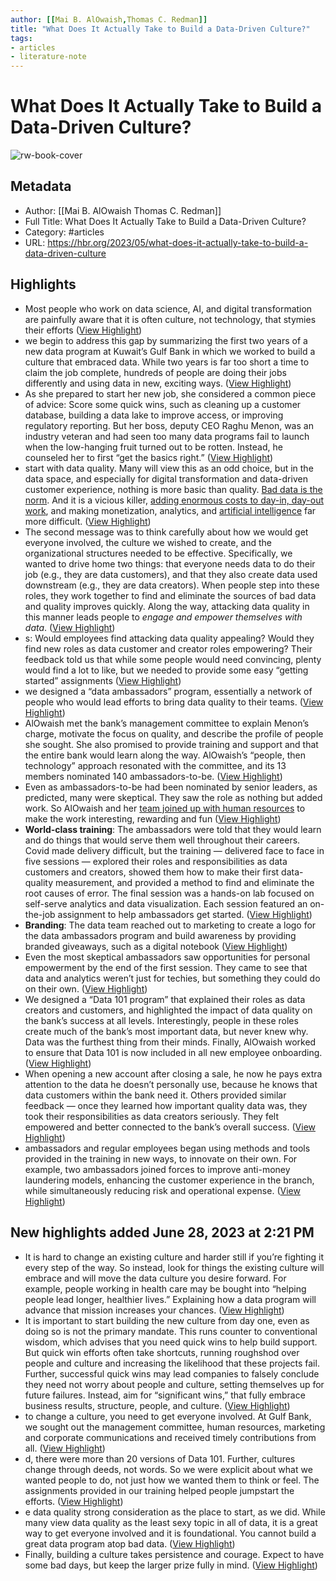 ```yaml
---
author: [[Mai B. AlOwaish,Thomas C. Redman]]
title: "What Does It Actually Take to Build a Data-Driven Culture?"
tags: 
- articles
- literature-note
---
```

# What Does It Actually Take to Build a Data-Driven Culture?

![rw-book-cover](https://hbr.org/favicon.ico)

## Metadata
- Author: [[Mai B. AlOwaish
Thomas C. Redman]]
- Full Title: What Does It Actually Take to Build a Data-Driven Culture?
- Category: #articles
- URL: https://hbr.org/2023/05/what-does-it-actually-take-to-build-a-data-driven-culture

## Highlights
- Most people who work on data science, AI, and digital transformation are painfully aware that it is often culture, not technology, that stymies their efforts ([View Highlight](https://read.readwise.io/read/01h40r7njyrt31t799h9mn66hk))
- we begin to address this gap by summarizing the first two years of a new data program at Kuwait’s Gulf Bank in which we worked to build a culture that embraced data. While two years is far too short a time to claim the job complete, hundreds of people are doing their jobs differently and using data in new, exciting ways. ([View Highlight](https://read.readwise.io/read/01h40r8cefv8t8geq414ken1yw))
- As she prepared to start her new job, she considered a common piece of advice: Score some quick wins, such as cleaning up a customer database, building a data lake to improve access, or improving regulatory reporting. But her boss, deputy CEO Raghu Menon, was an industry veteran and had seen too many data programs fail to launch when the low-hanging fruit turned out to be rotten. Instead, he counseled her to first “get the basics right.” ([View Highlight](https://read.readwise.io/read/01h40r9faj0sxh62fw86cpg8v2))
- start with data quality. Many will view this as an odd choice, but in the data space, and especially for digital transformation and data-driven customer experience, nothing is more basic than quality. [Bad data is the norm](https://hbr.org/2017/09/only-3-of-companies-data-meets-basic-quality-standards). And it is a vicious killer, [adding enormous costs to day-in, day-out work](https://hbr.org/2022/11/bad-data-is-sapping-your-teams-productivity), and making monetization, analytics, and [artificial intelligence](https://hbr.org/2018/04/if-your-data-is-bad-your-machine-learning-tools-are-useless) far more difficult. ([View Highlight](https://read.readwise.io/read/01h40r9z49yccdk0t638n2yybx))
- The second message was to think carefully about how we would get everyone involved, the culture we wished to create, and the organizational structures needed to be effective. Specifically, we wanted to drive home two things: that everyone needs data to do their job (e.g., they are data customers), and that they also create data used downstream (e.g., they are data creators). When people step into these roles, they work together to find and eliminate the sources of bad data and quality improves quickly. Along the way, attacking data quality in this manner leads people to *engage and empower* *themselves with data*. ([View Highlight](https://read.readwise.io/read/01h40rakjydqeprhrgmx7fv5zq))
- s: Would employees find attacking data quality appealing? Would they find new roles as data customer and creator roles empowering? Their feedback told us that while some people would need convincing, plenty would find a lot to like, but we needed to provide some easy “getting started” assignments ([View Highlight](https://read.readwise.io/read/01h40rsh0z85bdah3s15arfawy))
- we designed a “data ambassadors” program, essentially a network of people who would lead efforts to bring data quality to their teams. ([View Highlight](https://read.readwise.io/read/01h40rsvsy2ehftxsqc3typcqk))
- AlOwaish met the bank’s management committee to explain Menon’s charge, motivate the focus on quality, and describe the profile of people she sought. She also promised to provide training and support and that the entire bank would learn along the way. AlOwaish’s “people, then technology” approach resonated with the committee, and its 13 members nominated 140 ambassadors-to-be. ([View Highlight](https://read.readwise.io/read/01h40rtdeq9x7zdx27j5keg57p))
- Even as ambassadors-to-be had been nominated by senior leaders, as predicted, many were skeptical. They saw the role as nothing but added work. So AlOwaish and her [team joined up with human resources](https://www.myhrfuture.com/blog/why-are-people-the-key-ingredients-to-data-driven-transformation) to make the work interesting, rewarding and fun ([View Highlight](https://read.readwise.io/read/01h40rtvkdg14jf9x3wvazcnpb))
- **World-class training**: The ambassadors were told that they would learn and do things that would serve them well throughout their careers. Covid made delivery difficult, but the training — delivered face to face in five sessions — explored their roles and responsibilities as data customers and creators, showed them how to make their first data-quality measurement, and provided a method to find and eliminate the root causes of error. The final session was a hands-on lab focused on self-serve analytics and data visualization. Each session featured an on-the-job assignment to help ambassadors get started. ([View Highlight](https://read.readwise.io/read/01h40rvfj3r3p6418k5fxdzs77))
- **Branding**: The data team reached out to marketing to create a logo for the data ambassadors program and build awareness by providing branded giveaways, such as a digital notebook ([View Highlight](https://read.readwise.io/read/01h40rvxasms0emnc8j3zeej9n))
- Even the most skeptical ambassadors saw opportunities for personal empowerment by the end of the first session. They came to see that data and analytics weren’t just for techies, but something they could do on their own. ([View Highlight](https://read.readwise.io/read/01h40rw5derj2y4ympa1h4zd2e))
- We designed a “Data 101 program” that explained their roles as data creators and customers, and highlighted the impact of data quality on the bank’s success at all levels. Interestingly, people in these roles create much of the bank’s most important data, but never knew why. Data was the furthest thing from their minds. Finally, AlOwaish worked to ensure that Data 101 is now included in all new employee onboarding. ([View Highlight](https://read.readwise.io/read/01h40rwqscfez6md7z48nvybhs))
- When opening a new account after closing a sale, he now he pays extra attention to the data he doesn’t personally use, because he knows that data customers within the bank need it. Others provided similar feedback — once they learned how important quality data was, they took their responsibilities as data creators seriously. They felt empowered and better connected to the bank’s overall success. ([View Highlight](https://read.readwise.io/read/01h40rxf4g8g8a8h87y8y9gse4))
- ambassadors and regular employees began using methods and tools provided in the training in new ways, to innovate on their own. For example, two ambassadors joined forces to improve anti-money laundering models, enhancing the customer experience in the branch, while simultaneously reducing risk and operational expense. ([View Highlight](https://read.readwise.io/read/01h40ryed7bpr92ch1xd5w8cd2))
## New highlights added June 28, 2023 at 2:21 PM
- It is hard to change an existing culture and harder still if you’re fighting it every step of the way. So instead, look for things the existing culture will embrace and will move the data culture you desire forward. For example, people working in health care may be bought into “helping people lead longer, healthier lives.” Explaining how a data program will advance that mission increases your chances. ([View Highlight](https://read.readwise.io/read/01h40w8nchyxdcmh7a9a6qz77s))
- It is important to start building the new culture from day one, even as doing so is not the primary mandate. This runs counter to conventional wisdom, which advises that you need quick wins to help build support. But quick win efforts often take shortcuts, running roughshod over people and culture and increasing the likelihood that these projects fail. Further, successful quick wins may lead companies to falsely conclude they need not worry about people and culture, setting themselves up for future failures. Instead, aim for “significant wins,” that fully embrace business results, structure, people, and culture. ([View Highlight](https://read.readwise.io/read/01h40wawpzh82dgqq5d09q6e9n))
- to change a culture, you need to get everyone involved. At Gulf Bank, we sought out the management committee, human resources, marketing and corporate communications and received timely contributions from all. ([View Highlight](https://read.readwise.io/read/01h40wb9b6zzc12v9fzjnahjnj))
- d, there were more than 20 versions of Data 101. Further, cultures change through deeds, not words. So we were explicit about what we wanted people to do, not just how we wanted them to think or feel. The assignments provided in our training helped people jumpstart the efforts. ([View Highlight](https://read.readwise.io/read/01h40wbkrj0y23enq5qefe9fck))
- e data quality strong consideration as the place to start, as we did. While many view data quality as the least sexy topic in all of data, it is a great way to get everyone involved and it is foundational. You cannot build a great data program atop bad data. ([View Highlight](https://read.readwise.io/read/01h40wbskn1vc4dyhgrpe5wbjp))
- Finally, building a culture takes persistence and courage. Expect to have some bad days, but keep the larger prize fully in mind. ([View Highlight](https://read.readwise.io/read/01h40wc4dzezmp5g7cdvds407v))
